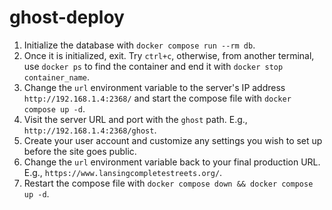 # ghost-deploy

1. Initialize the database with `docker compose run --rm db`.
1. Once it is initialized, exit. Try `ctrl+c`, otherwise, from another terminal, use `docker ps` to find the container and end it with `docker stop container_name`.
1. Change the `url` environment variable to the server's IP address `http://192.168.1.4:2368/` and start the compose file with `docker compose up -d`.
1. Visit the server URL and port with the `ghost` path. E.g., `http://192.168.1.4:2368/ghost`.
1. Create your user account and customize any settings you wish to set up before the site goes public.
1. Change the `url` environment variable back to your final production URL. E.g., `https://www.lansingcompletestreets.org/`.
1. Restart the compose file with `docker compose down && docker compose up -d`.
